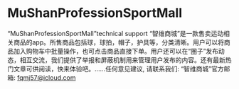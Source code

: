# MuShanProfessionSportMall
“MuShanProfessionSportMall”technical support
“智维商城”是一款售卖运动相关商品的app。所售商品包括球，球拍，帽子，护具等，分类清晰。用户可以将商品加入购物车中批量操作，也可点击商品直接下单。用户还可以在“圈子”发布动态，相互交流，我们提供了举报和屏蔽机制用来管理用户发布的内容。还有最新热门文章可供阅读，快来体验吧。……任何意见建议, 请联系我们:  “智维商城”官方邮箱: fqmj57@icloud.com
